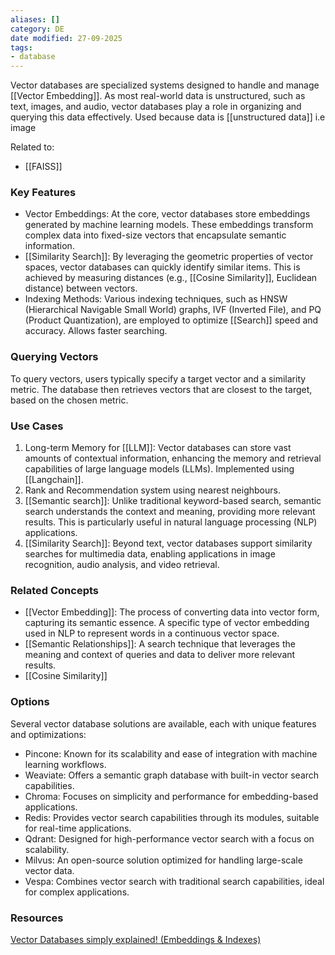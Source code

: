 ```yaml
---
aliases: []
category: DE
date modified: 27-09-2025
tags:
- database
---
```

Vector databases are specialized systems designed to handle and manage [[Vector Embedding]]. As most real-world data is unstructured, such as text, images, and audio, vector databases play a role in organizing and querying this data effectively. Used because data is [[unstructured data]] i.e image

Related to:
- [[FAISS]]
### Key Features

- Vector Embeddings: At the core, vector databases store embeddings generated by machine learning models. These embeddings transform complex data into fixed-size vectors that encapsulate semantic information.
- [[Similarity Search]]: By leveraging the geometric properties of vector spaces, vector databases can quickly identify similar items. This is achieved by measuring distances (e.g., [[Cosine Similarity]], Euclidean distance) between vectors.
- Indexing Methods: Various indexing techniques, such as HNSW (Hierarchical Navigable Small World) graphs, IVF (Inverted File), and PQ (Product Quantization), are employed to optimize [[Search]] speed and accuracy. Allows faster searching.

### Querying Vectors

To query vectors, users typically specify a target vector and a similarity metric. The database then retrieves vectors that are closest to the target, based on the chosen metric. 

### Use Cases
1. Long-term Memory for [[LLM]]: Vector databases can store vast amounts of contextual information, enhancing the memory and retrieval capabilities of large language models (LLMs). Implemented using [[Langchain]].
2. Rank and Recommendation system using nearest neighbours.
3. [[Semantic search]]: Unlike traditional keyword-based search, semantic search understands the context and meaning, providing more relevant results. This is particularly useful in natural language processing (NLP) applications.
4. [[Similarity Search]]: Beyond text, vector databases support similarity searches for multimedia data, enabling applications in image recognition, audio analysis, and video retrieval.
### Related Concepts
- [[Vector Embedding]]: The process of converting data into vector form, capturing its semantic essence. A specific type of vector embedding used in NLP to represent words in a continuous vector space.
- [[Semantic Relationships]]: A search technique that leverages the meaning and context of queries and data to deliver more relevant results.
- [[Cosine Similarity]]
### Options
Several vector database solutions are available, each with unique features and optimizations:
- Pincone: Known for its scalability and ease of integration with machine learning workflows.
- Weaviate: Offers a semantic graph database with built-in vector search capabilities.
- Chroma: Focuses on simplicity and performance for embedding-based applications.
- Redis: Provides vector search capabilities through its modules, suitable for real-time applications.
- Qdrant: Designed for high-performance vector search with a focus on scalability.
- Milvus: An open-source solution optimized for handling large-scale vector data.
- Vespa: Combines vector search with traditional search capabilities, ideal for complex applications.
### Resources

[Vector Databases simply explained! (Embeddings & Indexes)](https://www.youtube.com/watch?v=dN0lsF2cvm4&list=PLcWfeUsAys2kC31F4_ED1JXlkdmu6tlrm)

